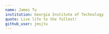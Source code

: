 ```yaml
---
name: James Tu
institution: Georgia Institute of Technology
quote: Live life to the fullest!
github_user: jmsjtu
---
```


